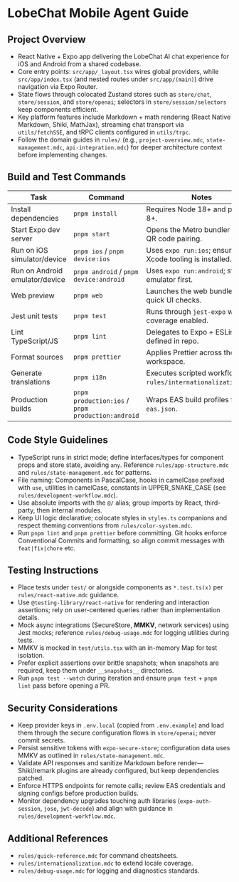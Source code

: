 # LobeChat Mobile Agent Guide

## Project Overview

- React Native + Expo app delivering the LobeChat AI chat experience for iOS and Android from a shared codebase.
- Core entry points: `src/app/_layout.tsx` wires global providers, while `src/app/index.tsx` (and nested routes under `src/app/(main)`) drive navigation via Expo Router.
- State flows through colocated Zustand stores such as `store/chat`, `store/session`, and `store/openai`; selectors in `store/session/selectors` keep components efficient.
- Key platform features include Markdown + math rendering (React Native Markdown, Shiki, MathJax), streaming chat transport via `utils/fetchSSE`, and tRPC clients configured in `utils/trpc`.
- Follow the domain guides in `rules/` (e.g., `project-overview.mdc`, `state-management.mdc`, `api-integration.mdc`) for deeper architecture context before implementing changes.

## Build and Test Commands

| Task                           | Command                                           | Notes                                                             |
| ------------------------------ | ------------------------------------------------- | ----------------------------------------------------------------- |
| Install dependencies           | `pnpm install`                                    | Requires Node 18+ and pnpm 8+.                                    |
| Start Expo dev server          | `pnpm start`                                      | Opens the Metro bundler with QR code pairing.                     |
| Run on iOS simulator/device    | `pnpm ios` / `pnpm device:ios`                    | Uses `expo run:ios`; ensure Xcode tooling is installed.           |
| Run on Android emulator/device | `pnpm android` / `pnpm device:android`            | Uses `expo run:android`; start an emulator first.                 |
| Web preview                    | `pnpm web`                                        | Launches the web bundle for quick UI checks.                      |
| Jest unit tests                | `pnpm test`                                       | Runs through `jest-expo` with coverage enabled.                   |
| Lint TypeScript/JS             | `pnpm lint`                                       | Delegates to Expo + ESLint rules defined in repo.                 |
| Format sources                 | `pnpm prettier`                                   | Applies Prettier across the workspace.                            |
| Generate translations          | `pnpm i18n`                                       | Executes scripted workflow from `rules/internationalization.mdc`. |
| Production builds              | `pnpm production:ios` / `pnpm production:android` | Wraps EAS build profiles from `eas.json`.                         |

## Code Style Guidelines

- TypeScript runs in strict mode; define interfaces/types for component props and store state, avoiding `any`. Reference `rules/app-structure.mdc` and `rules/state-management.mdc` for patterns.
- File naming: Components in PascalCase, hooks in camelCase prefixed with `use`, utilities in camelCase, constants in UPPER_SNAKE_CASE (see `rules/development-workflow.mdc`).
- Use absolute imports with the `@/` alias; group imports by React, third-party, then internal modules.
- Keep UI logic declarative; colocate styles in `styles.ts` companions and respect theming conventions from `rules/color-system.mdc`.
- Run `pnpm lint` and `pnpm prettier` before committing. Git hooks enforce Conventional Commits and formatting, so align commit messages with `feat|fix|chore` etc.

## Testing Instructions

- Place tests under `test/` or alongside components as `*.test.ts(x)` per `rules/react-native.mdc` guidance.
- Use `@testing-library/react-native` for rendering and interaction assertions; rely on user-centered queries rather than implementation details.
- Mock async integrations (SecureStore, **MMKV**, network services) using Jest mocks; reference `rules/debug-usage.mdc` for logging utilities during tests.
- MMKV is mocked in `test/utils.tsx` with an in-memory Map for test isolation.
- Prefer explicit assertions over brittle snapshots; when snapshots are required, keep them under `__snapshots__` directories.
- Run `pnpm test --watch` during iteration and ensure `pnpm test` + `pnpm lint` pass before opening a PR.

## Security Considerations

- Keep provider keys in `.env.local` (copied from `.env.example`) and load them through the secure configuration flows in `store/openai`; never commit secrets.
- Persist sensitive tokens with `expo-secure-store`; configuration data uses MMKV as outlined in `rules/state-management.mdc`.
- Validate API responses and sanitize Markdown before render—Shiki/remark plugins are already configured, but keep dependencies patched.
- Enforce HTTPS endpoints for remote calls; review EAS credentials and signing configs before production builds.
- Monitor dependency upgrades touching auth libraries (`expo-auth-session`, `jose`, `jwt-decode`) and align with guidance in `rules/development-workflow.mdc`.

## Additional References

- `rules/quick-reference.mdc` for command cheatsheets.
- `rules/internationalization.mdc` to extend locale coverage.
- `rules/debug-usage.mdc` for logging and diagnostics standards.
